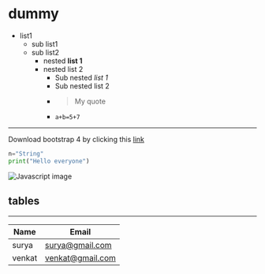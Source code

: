 # dummy
* list1
  * sub list1
  * sub list2
    * nested **list 1**
    * nested list 2
      * Sub nested _list 1_
      * Sub nested list 2
      * > My quote
      * `a+b=5+7`
 ----
 
 Download bootstrap 4 by clicking this [link](https://google.com/)
 
 ```python
 n="String"
 print("Hello everyone")
 ```
 
 <img src="js.jpg" alt="Javascript image"/>
 
 ## tables
 __________
 
 **Name** | **Email**
 ---|---
 surya | surya@gmail.com
 venkat | venkat@gmail.com
